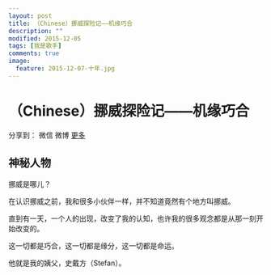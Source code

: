 ```yaml
---
layout: post
title: （Chinese）挪威探险记——机缘巧合
description: ""
modified: 2015-12-05
tags: [我是歌手]
comments: true
image:
  feature: 2015-12-07-十年.jpg
---
```


# （Chinese）挪威探险记——机缘巧合

<div id="ckepop">
<span class="jiathis_txt">分享到：</span>
<a class="jiathis_button_weixin">微信</a>
<a class="jiathis_button_tsina">微博</a>
<a href="http://www.jiathis.com/share?uid=2074997"  class="jiathis jiathis_txt jiathis_separator jtico jtico_jiathis" target="_blank">更多</a></div>
<script type="text/javascript" src="http://v3.jiathis.com/code/jia.js?uid=2074997" charset="utf-8"></script>


## 神秘人物

挪威是哪儿？

在认识挪威之前，我和很多小伙伴一样，并不知道竟然有个地方叫挪威。

直到有一天，一个人的出现，改变了我的认知，也许我的很多观念都是从那一刻开始改变的。

这一切都是巧合，这一切都是缘分，这一切都是命运。

他就是我的姨父，史戴方（Stefan）。

